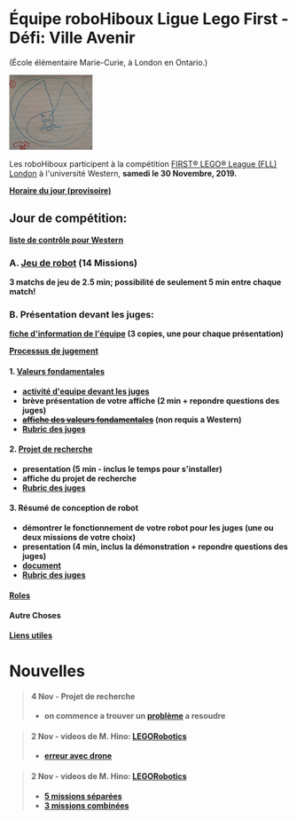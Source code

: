 # Équipe roboHiboux Ligue Lego First - Défi: Ville Avenir 
(École élémentaire Marie-Curie, à London en Ontario.)

![image](logo1.png)

Les roboHiboux participent à la compétition [FIRST® LEGO® League (FLL) London](https://www.eng.uwo.ca/outreach/first-robotics/lego-league/) à l'université Western, <b>samedi le 30 Novembre, 2019<b/>.

[Horaire du jour (provisoire)](https://www.eng.uwo.ca/outreach/first-robotics/lego-league/Tentative-Event-Schedule-2019.pdf)

## Jour de compétition:
[liste de contrôle pour Western](checklistWestern2019.pdf)

### A. [Jeu de robot](jeudurobot.md) (14 Missions)
3 matchs de jeu de 2.5 min; possibilité de seulement 5 min entre chaque match!

### B. Présentation devant les juges:
[fiche d'information de l'équipe](TeamInfoSheet_FL005_Fillable.pdf) (3 copies, une pour chaque présentation)

[Processus de jugement](CoachesDayPresentation2019_judging.pdf)

#### 1. [Valeurs fondamentales](valeurs.md)
* [activité d'equipe devant les juges](http://flltutorials.com/translations/en-us/CoreValues/CVJudging.pdf)
* brève présentation de votre affiche (2 min + repondre questions des juges)
* ~~[affiche des valeurs fondamentales](http://flltutorials.com/translations/en-us/CoreValues/CVPoster.pdf)~~ (non requis a Western)
* [Rubric des juges](rubricsValues.pdf)

#### 2. [Projet de recherche](projet.md)
* presentation (5 min - inclus le temps pour s'installer)
* affiche du projet de recherche
* [Rubric des juges](rubricsProject.pdf)

#### 3. Résumé de conception de robot
* démontrer le fonctionnement de votre robot pour les juges (une ou deux missions de votre choix)
* presentation (4 min, inclus la démonstration + repondre questions des juges)
* [document](https://drive.google.com/file/d/1VC3oS6zkFRucYmjoOFKwcpcF8nQUieVT/view)
* [Rubric des juges](rubricsRobotDesign.pdf)

#### [Roles](roles.md)

#### Autre Choses

[Liens utiles](liens.md)

# Nouvelles 
> #### 4 Nov - Projet de recherche
> * on commence a trouver un [problème](projet.md) a resoudre

> #### 2 Nov - videos de M. Hino: [LEGORobotics](https://www.youtube.com/channel/UCvuw_UluXNRPKhqK5GU8SrQ/videos)
> * [erreur avec drone](https://www.youtube.com/watch?v=-bktRKjIdIE)

> #### 2 Nov - videos de M. Hino: [LEGORobotics](https://www.youtube.com/channel/UCvuw_UluXNRPKhqK5GU8SrQ/videos)
> * [5 missions séparées](https://www.youtube.com/watch?v=dAlKqZBOkeo)
> * [3 missions combinées](https://www.youtube.com/watch?v=gxRV948MMsE)
